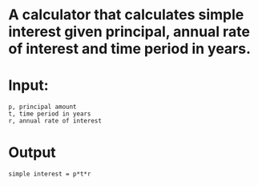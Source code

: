# A calculator that calculates simple interest given principal, annual rate of interest and time period in years.
# Input:
    p, principal amount
    t, time period in years
    r, annual rate of interest
# Output
    simple interest = p*t*r
